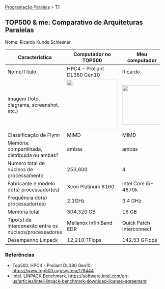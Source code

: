 [Programação Paralela](https://github.com/AndreaInfUFSM/elc139-2018a) > T1

TOP500 & me: Comparativo de Arquiteturas Paralelas
--------------------------------------------------

Nome: Ricardo Kunde Schlesner

| Característica                                            | Computador no TOP500  | Meu computador  |
| --------------------------------------------------------- | --------------------- | --------------- |
| Nome/Título                                               |    HPC4 - Proliant DL380 Gen10    |      Ricardo       |
| Imagem (foto, diagrama, screenshot, etc.)                 | <img src="https://static.toiimg.com/photo/64973476.cms" width="164"> | <img src="https://images-na.ssl-images-amazon.com/images/I/518pvtz8oJL.jpg" width="128">|
| Classificação de Flynn                                    |          MIMD             |       MIMD          |
| Memória: compartilhada, distribuída ou ambas?             |           ambas            |         ambas        |
| Número total de núcleos de processamento                  |            253,600         |        4         |
| Fabricante e modelo do(s) processador(es)                 |       Xeon Platinum 8160     |       Intel Core i5-4670k          |
| Frequência do(s) processador(es)                          |            2.1GHz           |         3.4 GHz        |
| Memória total                                             |           304,320 GB            |        16 GB         |
| Tipo(s) de interconexão entre os núcleos/processadores    |   Mellanox InfiniBand EDR     |      Quick Patch Interconnect   |
| Desempenho Linpack                                        |          12,210 TFlops             |         142.53 GFlops       |

### Referências
- Top500. HPC4 - Proliant DL380 Gen10. https://www.top500.org/system/179444
- Intel. LINPACK Benchmark. https://software.intel.com/en-us/articles/intel-linpack-benchmark-download-license-agreement


